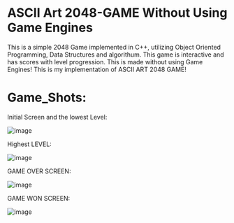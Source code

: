 # ASCII Art 2048-GAME Without Using Game Engines
This is a simple 2048 Game implemented in C++, utilizing Object Oriented Programming, Data Structures and algorithum. This game is interactive and has scores with level progression. This is made without using Game Engines! This is my implementation of ASCII ART 2048 GAME!

# Game_Shots:
Initial Screen and the lowest Level:

![image](https://github.com/MuhammadHammad-git/ASCII-Art-2048-GAME-Without-Using-Game-Engines/assets/74261526/4fb06f00-7214-4c31-a386-867d668cafa5)

Highest LEVEL:

![image](https://github.com/MuhammadHammad-git/ASCII-Art-2048-GAME-Without-Using-Game-Engines/assets/74261526/4d59a5e7-a7f2-4a48-9a49-844b69bd2b73)

GAME OVER SCREEN:

![image](https://github.com/MuhammadHammad-git/ASCII-Art-2048-GAME-Without-Using-Game-Engines/assets/74261526/dbe9c311-68b6-466d-8940-bca40735b188)

GAME WON SCREEN:

![image](https://github.com/MuhammadHammad-git/ASCII-Art-2048-GAME-Without-Using-Game-Engines/assets/74261526/af6da144-30e0-437f-958a-b8b5c730fd4f)

